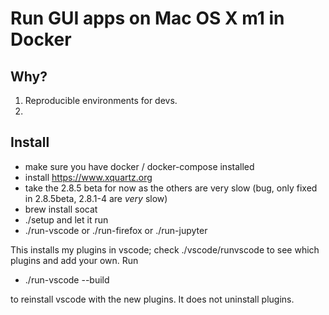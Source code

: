 # Run GUI apps on Mac OS X m1 in Docker

## Why? 

1. Reproducible environments for devs. 
2. 

## Install 

- make sure you have docker / docker-compose installed
- install https://www.xquartz.org 
 - take the 2.8.5 beta for now as the others are very slow (bug, only fixed in 2.8.5beta, 2.8.1-4 are *very* slow)
- brew install socat 
- ./setup  and let it run 
- ./run-vscode or ./run-firefox or ./run-jupyter

This installs my plugins in vscode; check ./vscode/runvscode to see which plugins and add your own. Run 

- ./run-vscode --build 

to reinstall vscode with the new plugins. It does not uninstall plugins. 


